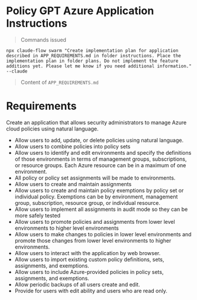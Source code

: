 # Policy GPT Azure Application Instructions

> Commands issued
```
npx claude-flow swarm "Create implementation plan for application described in APP_REQUIREMENTS.md in folder instructions. Place the implementation plan in folder plans. Do not implement the feature additions yet. Please let me know if you need additional information." --claude
```

> Content of ```APP_REQUIREMENTS.md```
# Requirements
Create an application that allows security administrators to manage Azure cloud policies using natural language.
* Allow users to add, update, or delete policies using natural language.
* Allow users to combine policies into policy sets
* Allow users to identify and edit environments and specify the definitions of those environments in terms of management groups,  subscriptions,  or resource groups. Each Azure resource can be in a maximum of one environment.
* All policy or policy set assignments will be made to environments.
* Allow users to create and maintain assignments
* Allow users to create and maintain policy exemptions by policy set or individual policy. Exemptions can be by environment,  management group,  subscription,  resource group,  or individual resource.
* Allow users to implement all assignments in audit mode so they can be more safely tested
* Allow users to promote policies and assignments from lower level environments to higher level environments
* Allow users to make changes to policies in lower level environments and promote those changes from lower level environments to higher environments.
* Allow users to interact with the application by web browser.
* Allow users to import existing custom policy definitions, sets, assignments,  and exemptions.
* Allow users to include Azure-provided policies in policy sets, assignments,  and exemptions.
* Allow periodic backups of all users create and edit.
* Provide for users with edit ability and users who are read only.